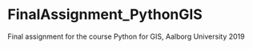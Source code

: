 # FinalAssignment_PythonGIS
Final assignment for the course Python for GIS, Aalborg University 2019
